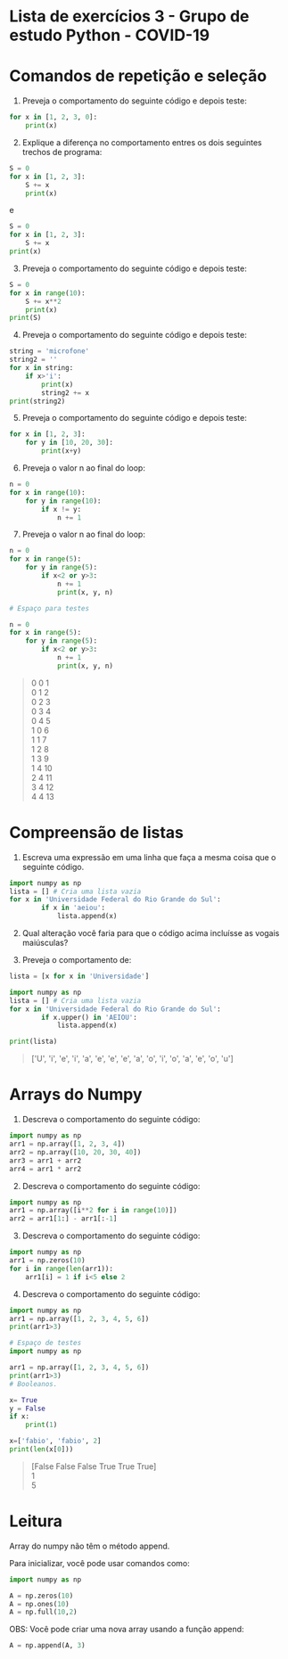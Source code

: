 # Lista de exercícios 3 - Grupo de estudo Python - COVID-19

# Comandos de repetição e seleção

1. Preveja o comportamento do seguinte código e depois teste:
```python
for x in [1, 2, 3, 0]:
    print(x)
```

2. Explique a diferença no comportamento entres os dois seguintes trechos de programa:
```python
S = 0
for x in [1, 2, 3]:
    S += x
    print(x)
```
e
```python
S = 0
for x in [1, 2, 3]:
    S += x
print(x)
```

3. Preveja o comportamento do seguinte código e depois teste:
```python
S = 0
for x in range(10):
    S += x**2
    print(x)
print(S)
```

4. Preveja o comportamento do seguinte código e depois teste:
```python
string = 'microfone'
string2 = ''
for x in string:
    if x>'i':
        print(x)
        string2 += x
print(string2)
```
5. Preveja o comportamento do seguinte código e depois teste:
```python
for x in [1, 2, 3]:
    for y in [10, 20, 30]:
        print(x+y)
```

6. Preveja o valor n ao final do loop:
```python
n = 0
for x in range(10):
    for y in range(10):
        if x != y:
            n += 1
```

7. Preveja o valor n ao final do loop:
```python
n = 0
for x in range(5):
    for y in range(5):
        if x<2 or y>3:
            n += 1
            print(x, y, n)
```

```python
# Espaço para testes

n = 0
for x in range(5):
    for y in range(5):
        if x<2 or y>3:
            n += 1
            print(x, y, n)
```
> 0 0 1  
> 0 1 2  
> 0 2 3  
> 0 3 4  
> 0 4 5  
> 1 0 6  
> 1 1 7  
> 1 2 8  
> 1 3 9  
> 1 4 10  
> 2 4 11  
> 3 4 12  
> 4 4 13



# Compreensão de listas

1. Escreva uma expressão em uma linha que faça a mesma coisa que o seguinte código.
```python
import numpy as np
lista = [] # Cria uma lista vazia
for x in 'Universidade Federal do Rio Grande do Sul':
        if x in 'aeiou':
            lista.append(x)
```

2. Qual alteração você faria para que o código acima incluísse as vogais maiúsculas?

3. Preveja o comportamento de:
```python
lista = [x for x in 'Universidade']
```

```python
import numpy as np
lista = [] # Cria uma lista vazia
for x in 'Universidade Federal do Rio Grande do Sul':
        if x.upper() in 'AEIOU':
            lista.append(x)

print(lista)
```
> ['U', 'i', 'e', 'i', 'a', 'e', 'e', 'e', 'a', 'o', 'i', 'o', 'a', 'e', 'o', 'u']



# Arrays do Numpy

1. Descreva o comportamento do seguinte código:
```python
import numpy as np
arr1 = np.array([1, 2, 3, 4])
arr2 = np.array([10, 20, 30, 40])
arr3 = arr1 + arr2
arr4 = arr1 * arr2
```

2. Descreva o comportamento do seguinte código:
```python
import numpy as np
arr1 = np.array([i**2 for i in range(10)])
arr2 = arr1[1:] - arr1[:-1]
```

3. Descreva o comportamento do seguinte código:
```python
import numpy as np
arr1 = np.zeros(10)
for i in range(len(arr1)):
    arr1[i] = 1 if i<5 else 2
```

4. Descreva o comportamento do seguinte código:
```python
import numpy as np
arr1 = np.array([1, 2, 3, 4, 5, 6])
print(arr1>3)
```


```python
# Espaço de testes
import numpy as np

arr1 = np.array([1, 2, 3, 4, 5, 6])
print(arr1>3)
# Booleanos.

x= True
y = False
if x:
    print(1)

x=['fabio', 'fabio', 2]
print(len(x[0]))
```
> [False False False  True  True  True]  
> 1  
> 5



# Leitura
Array do numpy não têm o método append.

Para inicializar, você pode usar comandos como:
```python
import numpy as np

A = np.zeros(10)
A = np.ones(10)
A = np.full(10,2)
```

OBS: Você pode criar uma nova array usando a função append:
```python
A = np.append(A, 3)
```
